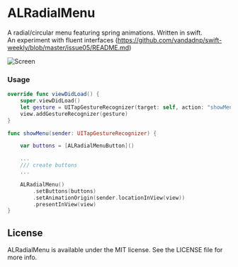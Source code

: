 # ALRadialMenu
A radial/circular menu featuring spring animations. Written in swift.  
An experiment with fluent interfaces (https://github.com/vandadnp/swift-weekly/blob/master/issue05/README.md)

![Screen](https://cloud.githubusercontent.com/assets/932822/7349115/18865370-ecf7-11e4-839d-ad8c225c2283.png)

### Usage

```swift
override func viewDidLoad() {
    super.viewDidLoad()
    let gesture = UITapGestureRecognizer(target: self, action: "showMenu:")
    view.addGestureRecognizer(gesture)
}

func showMenu(sender: UITapGestureRecognizer) {

	var buttons = [ALRadialMenuButton]()

	...
	/// create buttons
	...

    ALRadialMenu()
        .setButtons(buttons)
        .setAnimationOrigin(sender.locationInView(view))
        .presentInView(view)
}
```

## License
ALRadialMenu is available under the MIT license. See the LICENSE file for more info.
